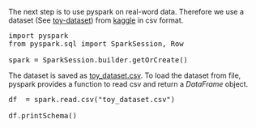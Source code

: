 The next step is to use pyspark on real-word data. Therefore we use a dataset (See [toy-dataset](https://www.kaggle.com/datasets/carlolepelaars/toy-dataset)) from [kaggle](https://www.kaggle.com) in csv format.

<pre class="file" data-filename="step4.py" data-target="replace">
import pyspark
from pyspark.sql import SparkSession, Row

spark = SparkSession.builder.getOrCreate()
</pre>

The dataset is saved as [toy_dataset.csv](toy_dataset.csv). To load the dataset from file, pyspark provides a function to read csv and return a _DataFrame_ object.

<pre class="file" data-filename="step4.py" data-target="append">
df  = spark.read.csv("toy_dataset.csv")

df.printSchema()
</pre>

